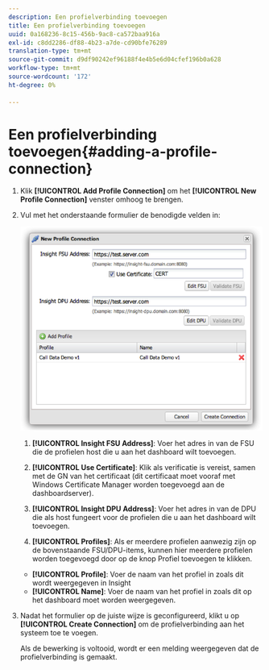 ```yaml
---
description: Een profielverbinding toevoegen
title: Een profielverbinding toevoegen
uuid: 0a168236-8c15-456b-9ac8-ca572baa916a
exl-id: c8dd2286-df88-4b23-a7de-cd90bfe76289
translation-type: tm+mt
source-git-commit: d9df90242ef96188f4e4b5e6d04cfef196b0a628
workflow-type: tm+mt
source-wordcount: '172'
ht-degree: 0%

---
```


# Een profielverbinding toevoegen{#adding-a-profile-connection}

1. Klik **[!UICONTROL Add Profile Connection]** om het **[!UICONTROL New Profile Connection]** venster omhoog te brengen.
1. Vul met het onderstaande formulier de benodigde velden in:

   ![](assets/new_profile_connection.png)

   1. **[!UICONTROL Insight FSU Address]**: Voer het adres in van de FSU die de profielen host die u aan het dashboard wilt toevoegen.

   1. **[!UICONTROL Use Certificate]**: Klik als verificatie is vereist, samen met de GN van het certificaat (dit certificaat moet vooraf met Windows Certificate Manager worden toegevoegd aan de dashboardserver).
   1. **[!UICONTROL Insight DPU Address]**: Voer het adres in van de DPU die als host fungeert voor de profielen die u aan het dashboard wilt toevoegen.
   1. **[!UICONTROL Profiles]**: Als er meerdere profielen aanwezig zijn op de bovenstaande FSU/DPU-items, kunnen hier meerdere profielen worden toegevoegd door op de knop Profiel toevoegen te klikken.
   * **[!UICONTROL Profile]**: Voer de naam van het profiel in zoals dit wordt weergegeven in Insight
   * **[!UICONTROL Name]**: Voer de naam van het profiel in zoals dit op het dashboard moet worden weergegeven.


1. Nadat het formulier op de juiste wijze is geconfigureerd, klikt u op **[!UICONTROL Create Connection]** om de profielverbinding aan het systeem toe te voegen.

   Als de bewerking is voltooid, wordt er een melding weergegeven dat de profielverbinding is gemaakt.
